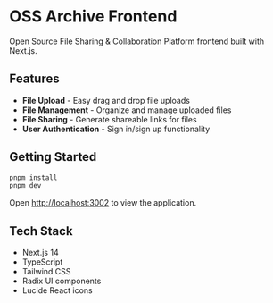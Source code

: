 # OSS Archive Frontend

Open Source File Sharing & Collaboration Platform frontend built with Next.js.

## Features

- **File Upload** - Easy drag and drop file uploads
- **File Management** - Organize and manage uploaded files
- **File Sharing** - Generate shareable links for files
- **User Authentication** - Sign in/sign up functionality

## Getting Started

```bash
pnpm install
pnpm dev
```

Open [http://localhost:3002](http://localhost:3002) to view the application.

## Tech Stack

- Next.js 14
- TypeScript
- Tailwind CSS
- Radix UI components
- Lucide React icons
